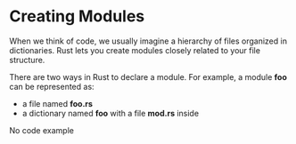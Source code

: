 # Creating Modules

When we think of code, we usually imagine a hierarchy of files organized in dictionaries.
Rust lets you create modules closely related to your file structure.

There are two ways in Rust to declare a module. For example, a module **foo** can be 
represented as:

* a file named **foo.rs**
* a dictionary named **foo** with a file **mod.rs** inside


No code example
